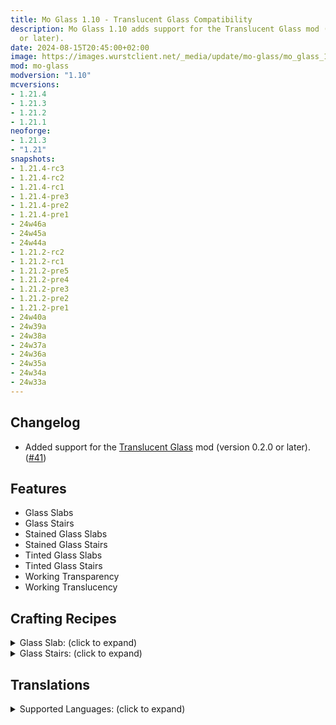 ```yaml
---
title: Mo Glass 1.10 - Translucent Glass Compatibility
description: Mo Glass 1.10 adds support for the Translucent Glass mod (version 0.2.0
  or later).
date: 2024-08-15T20:45:00+02:00
image: https://images.wurstclient.net/_media/update/mo-glass/mo_glass_1.10_540p.webp
mod: mo-glass
modversion: "1.10"
mcversions:
- 1.21.4
- 1.21.3
- 1.21.2
- 1.21.1
neoforge:
- 1.21.3
- "1.21"
snapshots:
- 1.21.4-rc3
- 1.21.4-rc2
- 1.21.4-rc1
- 1.21.4-pre3
- 1.21.4-pre2
- 1.21.4-pre1
- 24w46a
- 24w45a
- 24w44a
- 1.21.2-rc2
- 1.21.2-rc1
- 1.21.2-pre5
- 1.21.2-pre4
- 1.21.2-pre3
- 1.21.2-pre2
- 1.21.2-pre1
- 24w40a
- 24w39a
- 24w38a
- 24w37a
- 24w36a
- 24w35a
- 24w34a
- 24w33a
---
```

## Changelog

- Added support for the [Translucent Glass](https://modrinth.com/mod/translucent-glass) mod (version 0.2.0 or later). ([#41](https://github.com/Wurst-Imperium/Mo-Glass/pull/41))

## Features

- Glass Slabs
- Glass Stairs
- Stained Glass Slabs
- Stained Glass Stairs
- Tinted Glass Slabs
- Tinted Glass Stairs
- Working Transparency
- Working Translucency

## Crafting Recipes

<details>
  <summary>Glass Slab: (click to expand)</summary>
  
  ![glass slab crafting recipe](https://user-images.githubusercontent.com/10100202/69957444-5a2ddc80-150b-11ea-8c8c-e2afc5d72fb7.png)  
  ![glass slab stonecutter recipe](https://user-images.githubusercontent.com/10100202/70445670-2a974b00-1a9c-11ea-9a09-46c304cd167b.png)
</details>

<details>
  <summary>Glass Stairs: (click to expand)</summary>
  
  ![glass stairs crafting recipe](https://user-images.githubusercontent.com/10100202/69957446-5bf7a000-150b-11ea-8e61-d189de63333d.png)  
  ![glass stairs stonecutter recipe](https://user-images.githubusercontent.com/10100202/70445677-2c610e80-1a9c-11ea-8e1b-108863b47124.png)
</details>

## Translations

<details>
  <summary>Supported Languages: (click to expand)</summary>

  - Chinese (Simplified/Mainland)
  - Chinese (Traditional/Taiwan)
  - English (US)
  - French (France)
  - German (Germany)
  - Italian (Italy)
  - Japanese (Japan)
  - Oshiwambo (Oshindonga)
  - Oshiwambo (Oshikwanyama)
  - Portuguese (Brazil)
  - Russian (Russia)
  - Spanish (Argentina)
  - Spanish (Chile)
  - Spanish (Ecuador)
  - Spanish (Spain)
  - Spanish (Mexico)
  - Spanish (Uruguay)
  - Spanish (Venezuela)
</details>
